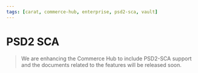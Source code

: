 ```yaml
---
tags: [carat, commerce-hub, enterprise, psd2-sca, vault]
---
```



# PSD2 SCA

<!-- theme: danger -->
> We are enhancing the Commerce Hub to include PSD2-SCA support and the documents related to the features will be released soon.

<!-- https://docs.adyen.com/online-payments/psd2-sca-compliance-and-implementation-guide --> 